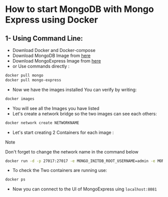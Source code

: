 # How to start MongoDB with Mongo Express using Docker
## 1- Using Command Line:
-   Download Docker and Docker-compose 
-   Download MongoDB Image from [here](https://hub.docker.com/_/mongo) 
-   Download MongoExpress Image from [here](https://hub.docker.com/_/mongo-express)
-   or Use commands directly :
```bash
docker pull mongo
docker pull mongo-express
```
-   Now we have the images installed You can verify by writing:
```bash
docker images
```
- You will see all the Images you have listed
- Let's create a network bridge so the two images can see each others:
```bash
docker network create NETWORKNAME
```
- Let's start creating 2 Containers for each image :
> [!NOTE]
> Don't forget to change the network name in the command below

```bash
docker run -d -p 27017:27017 -e MONGO_INITDB_ROOT_USERNAME=admin -e MONGO_INITDB_ROOT_PASSWORD=pass --name mongo --network mongo-network mongo
```
- To check the Two containers are running use:
```bash
docker ps
```

- Now you can connect to the UI of MongoExpress uing 
`localhost:8081`

